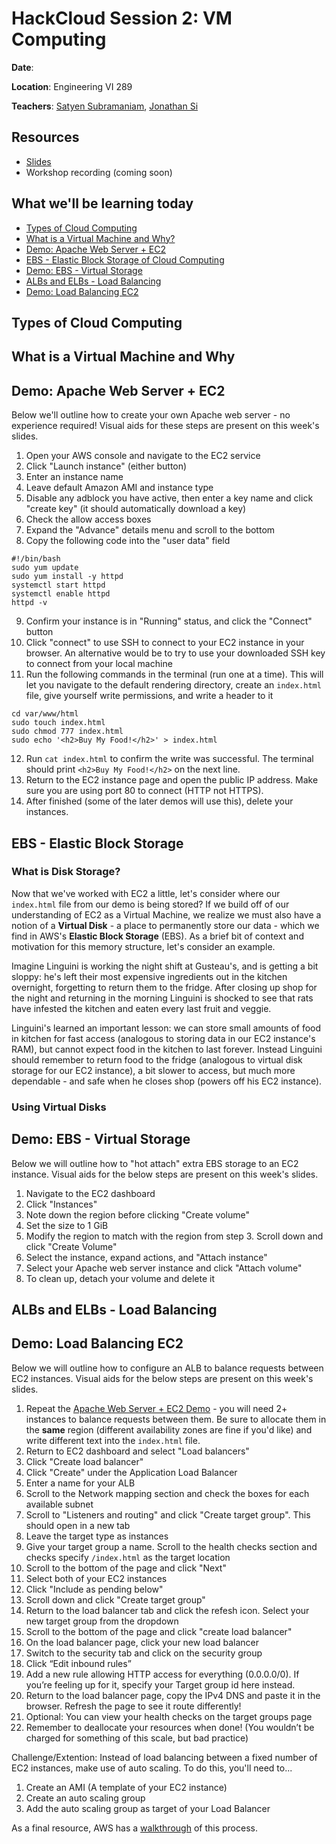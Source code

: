 
# HackCloud Session 2: VM Computing

**Date**: 

**Location**: Engineering VI 289

**Teachers**: [Satyen Subramaniam](https://github.com/SubramaniamSatyen), [Jonathan Si](https://github.com/jsi19)

## Resources

- [Slides](https://docs.google.com/presentation/d/1a04fSUrM0lNZvqn1KKDXmr3kwype8WE_KIRmebB54bs/edit?usp=sharing)
- Workshop recording (coming soon)

## What we'll be learning today

- [Types of Cloud Computing](#types-of-cloud-computing)
- [What is a Virtual Machine and Why?](#what-is-a-virtual-machine-and-why)
- [Demo: Apache Web Server + EC2](#demo-apache-web-server--ec2)
- [EBS - Elastic Block Storage of Cloud Computing](#ebs---elastic-block-storage)
- [Demo: EBS - Virtual Storage](#demo-ebs---virtual-storage)
- [ALBs and ELBs - Load Balancing](#albs-and-elbs---load-balancing)
- [Demo: Load Balancing EC2](#demo-load-balancing-ec2)


## Types of Cloud Computing
## What is a Virtual Machine and Why
## Demo: Apache Web Server + EC2
Below we'll outline how to create your own Apache web server - no experience required! Visual aids for these steps are present on this week's slides.
1. Open your AWS console and navigate to the EC2 service
2. Click "Launch instance" (either button)
3. Enter an instance name
4. Leave default Amazon AMI and instance type
5. Disable any adblock you have active, then enter a key name and click "create key" (it should automatically download a key)
6. Check the allow access boxes
7. Expand the "Advance" details menu and scroll to the bottom
8. Copy the following code into the "user data" field

```shell
#!/bin/bash
sudo yum update
sudo yum install -y httpd
systemctl start httpd
systemctl enable httpd
httpd -v
```

9. Confirm your instance is in "Running" status, and click the "Connect" button
10. Click "connect" to use SSH to connect to your EC2 instance in your browser. An alternative would be to try to use your downloaded SSH key to connect from your local machine
11. Run the following commands in the terminal (run one at a time). This will let you navigate to the default rendering directory, create an `index.html` file, give yourself write permissions, and write a header to it


``` shell
cd var/www/html
sudo touch index.html
sudo chmod 777 index.html
sudo echo '<h2>Buy My Food!</h2>' > index.html
```

12. Run `cat index.html` to confirm the write was successful. The terminal should print `<h2>Buy My Food!</h2>` on the next line.
13. Return to the EC2 instance page and open the public IP address. Make sure you are using port 80 to connect (HTTP not HTTPS).
14. After finished (some of the later demos will use this), delete your instances.

## EBS - Elastic Block Storage

### What is Disk Storage?
Now that we've worked with EC2 a little, let's consider where our `index.html` file from our demo is being stored? If we build off of our understanding of EC2 as a Virtual Machine, we realize we must also have a notion of a **Virtual Disk** - a place to permanently store our data - which we find in AWS's **Elastic Block Storage** (EBS). As a brief bit of context and motivation for this memory structure, let's consider an example.

Imagine Linguini is working the night shift at Gusteau's, and is getting a bit sloppy: he's left their most expensive ingredients out in the kitchen overnight, forgetting to return them to the fridge. After closing up shop for the night and returning in the morning Linguini is shocked to see that rats have infested the kitchen and eaten every last fruit and veggie. 

Linguini's learned an important lesson: we can store small amounts of food in kitchen for fast access (analogous to storing data in our EC2 instance's RAM), but cannot expect food in the kitchen to last forever. Instead Linguini should remember to return food to the fridge (analogous to virtual disk storage for our EC2 instance), a bit slower to access, but much more dependable - and safe when he closes shop (powers off his EC2 instance). 

### Using Virtual Disks

## Demo: EBS - Virtual Storage

Below we will outline how to "hot attach" extra EBS storage to an EC2 instance. Visual aids for the below steps are present on this week's slides.

1. Navigate to the EC2 dashboard
2. Click "Instances"
3. Note down the region before clicking "Create volume"
4. Set the size to 1 GiB
5. Modify the region to match with the region from step 3. Scroll down and click "Create Volume"
6. Select the instance, expand actions, and "Attach instance"
7. Select your Apache web server instance and click "Attach volume"
8. To clean up, detach your volume and delete it

## ALBs and ELBs - Load Balancing
## Demo: Load Balancing EC2

Below we will outline how to configure an ALB to balance requests between EC2 instances. Visual aids for the below steps are present on this week's slides.

1. Repeat the [Apache Web Server + EC2 Demo](#demo-apache-web-server--ec2) - you will need 2+ instances to balance requests between them. Be sure to allocate them in the **same** region (different availability zones are fine if you'd like) and write different text into the `index.html` file.
2. Return to EC2 dashboard and select "Load balancers"
3. Click "Create load balancer"
4. Click "Create" under the Application Load Balancer
5. Enter a name for your ALB
6. Scroll to the Network mapping section and check the boxes for each available subnet
7. Scroll to "Listeners and routing" and click "Create target group". This should open in a new tab
8. Leave the target type as instances
9. Give your target group a name. Scroll to the health checks section and checks specify `/index.html` as the target location
10. Scroll to the bottom of the page and click "Next"
11. Select both of your EC2 instances
12. Click "Include as pending below"
13. Scroll down and click "Create target group"
14. Return to the load balancer tab and click the refesh icon. Select your new target group from the dropdown
15. Scroll to the bottom of the page and click "create load balancer"
16. On the load balancer page, click your new load balancer
17. Switch to the security tab and click on the security group 
18. Click “Edit inbound rules”
19. Add a new rule allowing HTTP access for everything (0.0.0.0/0). If you’re feeling up for it, specify your Target group id here instead.
20. Return to the load balancer page, copy the IPv4 DNS and paste it in the browser. Refresh the page to see it route differently!
21. Optional: You can view your health checks on the target groups page
22. Remember to deallocate your resources when done! (You wouldn’t be charged for something of this scale, but bad practice)

Challenge/Extention: Instead of load balancing between a fixed number of EC2 instances, make use of auto scaling. To do this, you'll need to...
1. Create an AMI (A template of your EC2 instance)
2. Create an auto scaling group
3. Add the auto scaling group as target of your Load Balancer

As a final resource, AWS has a [walkthrough](https://docs.aws.amazon.com/autoscaling/ec2/userguide/tutorial-ec2-auto-scaling-load-balancer.html) of this process.

